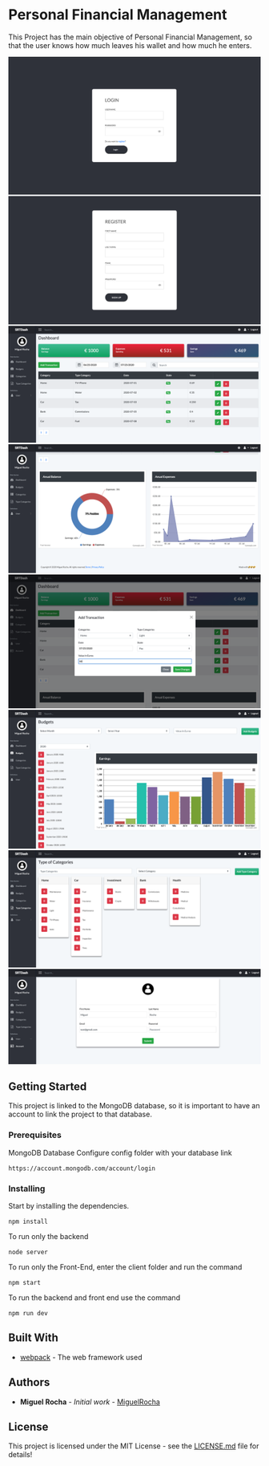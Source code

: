 # Personal Financial Management

This Project has the main objective of Personal Financial Management, so that the user knows how much leaves his wallet and how much he enters.

![](/public/login.png)
![](/public/register.png)
![](/public/dashboard1.png)
![](/public/dashboard2.png)
![](/public/dashboard3.png)
![](/public/budget.png)
![](/public/categories.png)
![](/public/account.png)

## Getting Started

This project is linked to the MongoDB database, so it is important to have an account to link the project to that database.



### Prerequisites

MongoDB Database
Configure config folder with your database link

```
https://account.mongodb.com/account/login
```

### Installing

Start by installing the dependencies.

```
npm install
```

To run only the backend

```
node server
```

To run only the Front-End, enter the client folder and run the command

```
npm start
```

To run the backend and front end use the command

```
npm run dev
```


## Built With

* [webpack](https://webpack.js.org/) - The web framework used


## Authors

* **Miguel Rocha** - *Initial work* - [MiguelRocha](https://github.com/amsrocha2020/)


## License

This project is licensed under the MIT License - see the [LICENSE.md](LICENSE.md) file for details!
